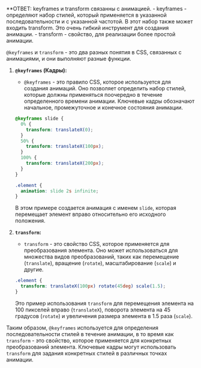 **ОТВЕТ: 
	keyframes и transform связанны с анимацией.
		- keyframes - определяют набор стилей, который применяется в указанной последовательности и с указанной частотой. В этот набор также может входить transform. Это очень гибкий инструмент для создания анимации.
		- transform - свойство, для реализации более простой анимации.

`@keyframes` и `transform` - это два разных понятия в CSS, связанных с анимациями, и они выполняют разные функции.

1. **`@keyframes` (Кадры):**
   - `@keyframes` - это правило CSS, которое используется для создания анимаций. Оно позволяет определить набор стилей, которые должны применяться поочередно в течение определенного времени анимации. Ключевые кадры обозначают начальное, промежуточное и конечное состояния анимации.
   ```css
   @keyframes slide {
     0% {
       transform: translateX(0);
     }
     50% {
       transform: translateX(100px);
     }
     100% {
       transform: translateX(200px);
     }
   }

   .element {
     animation: slide 2s infinite;
   }
   ```

   В этом примере создается анимация с именем `slide`, которая перемещает элемент вправо относительно его исходного положения.

2. **`transform`:**
   - `transform` - это свойство CSS, которое применяется для преобразования элемента. Оно может использоваться для множества видов преобразований, таких как перемещение (`translate`), вращение (`rotate`), масштабирование (`scale`) и другие.
   ```css
   .element {
     transform: translateX(100px) rotate(45deg) scale(1.5);
   }
   ```

   Это пример использования `transform` для перемещения элемента на 100 пикселей вправо (`translateX`), поворота элемента на 45 градусов (`rotate`) и увеличения размера элемента в 1.5 раза (`scale`).

Таким образом, `@keyframes` используется для определения последовательности стилей в течение анимации, в то время как `transform` - это свойство, которое применяется для конкретных преобразований элемента. Ключевые кадры могут использовать `transform` для задания конкретных стилей в различных точках анимации.